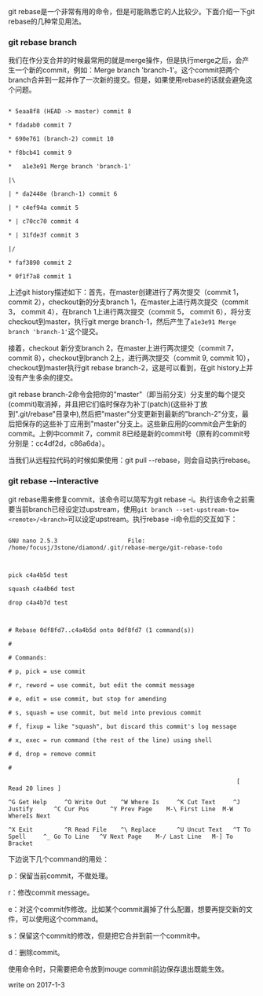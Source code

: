 ﻿git rebase是一个非常有用的命令，但是可能熟悉它的人比较少。下面介绍一下git rebase的几种常见用法。



### git rebase branch

我们在作分支合并的时候最常用的就是merge操作，但是执行merge之后，会产生一个新的commit，例如：Merge branch 'branch-1'。这个commit把两个branch合并到一起并作了一次新的提交。但是，如果使用rebase的话就会避免这个问题。

```

* 5eaa8f8 (HEAD -> master) commit 8

* fdadab0 commit 7

* 690e761 (branch-2) commit 10

* f8bcb41 commit 9

*   a1e3e91 Merge branch 'branch-1'

|\  

| * da2448e (branch-1) commit 6

| * c4ef94a commit 5

* | c70cc70 commit 4

* | 31fde3f commit 3

|/  

* faf3890 commit 2

* 0f1f7a8 commit 1

```

上述git history描述如下：首先，在master创建进行了两次提交（commit 1， commit 2），checkout新的分支branch 1，在master上进行两次提交（commit 3， commit 4），在branch 1上进行两次提交（commit 5， commit 6），将分支checkout到master，执行git merge branch-1，然后产生了`a1e3e91 Merge branch 'branch-1'`这个提交。



接着，checkout 新分支branch 2，在master上进行两次提交（commit 7，commit 8），checkout到branch 2上，进行两次提交（commit 9, commit 10），checkout到master执行git rebase branch-2，这是可以看到，在git history上并没有产生多余的提交。



git rebase branch-2命令会把你的"master"（即当前分支）分支里的每个提交(commit)取消掉，并且把它们临时保存为补丁(patch)(这些补丁放到".git/rebase"目录中),然后把"master"分支更新到最新的"branch-2"分支，最后把保存的这些补丁应用到"master"分支上。这些新应用的commit会产生新的commit。上例中commit 7，commit 8已经是新的commit号（原有的commit号分别是：cc4df2d，c86a6da）。



当我们从远程拉代码的时候如果使用：git pull --rebase，则会自动执行rebase。



### git rebase --interactive

git rebase用来修复commit，该命令可以简写为git rebase -i。执行该命令之前需要当前branch已经设定过upstream，使用`git branch --set-upstream-to=<remote>/<branch>`可以设定upstream。执行rebase -i命令后的交互如下：

```

GNU nano 2.5.3                    File: /home/focusj/3stone/diamond/.git/rebase-merge/git-rebase-todo                                                



pick c4a4b5d test

squash c4a4b6d test

drop c4a4b7d test



# Rebase 0df8fd7..c4a4b5d onto 0df8fd7 (1 command(s))

#

# Commands:

# p, pick = use commit

# r, reword = use commit, but edit the commit message

# e, edit = use commit, but stop for amending

# s, squash = use commit, but meld into previous commit

# f, fixup = like "squash", but discard this commit's log message

# x, exec = run command (the rest of the line) using shell

# d, drop = remove commit

#

                                                                 [ Read 20 lines ]

^G Get Help     ^O Write Out    ^W Where Is     ^K Cut Text     ^J Justify      ^C Cur Pos      ^Y Prev Page    M-\ First Line  M-W WhereIs Next

^X Exit         ^R Read File    ^\ Replace      ^U Uncut Text   ^T To Spell     ^_ Go To Line   ^V Next Page    M-/ Last Line   M-] To Bracket

```

下边说下几个command的用处：

p：保留当前commit，不做处理。

r：修改commit message。

e：对这个commit作修改。比如某个commit漏掉了什么配置，想要再提交新的文件，可以使用这个command。

s：保留这个commit的修改，但是把它合并到前一个commit中。

d：删除commit。

使用命令时，只需要把命令放到mouge commit前边保存退出既能生效。



write on 2017-1-3